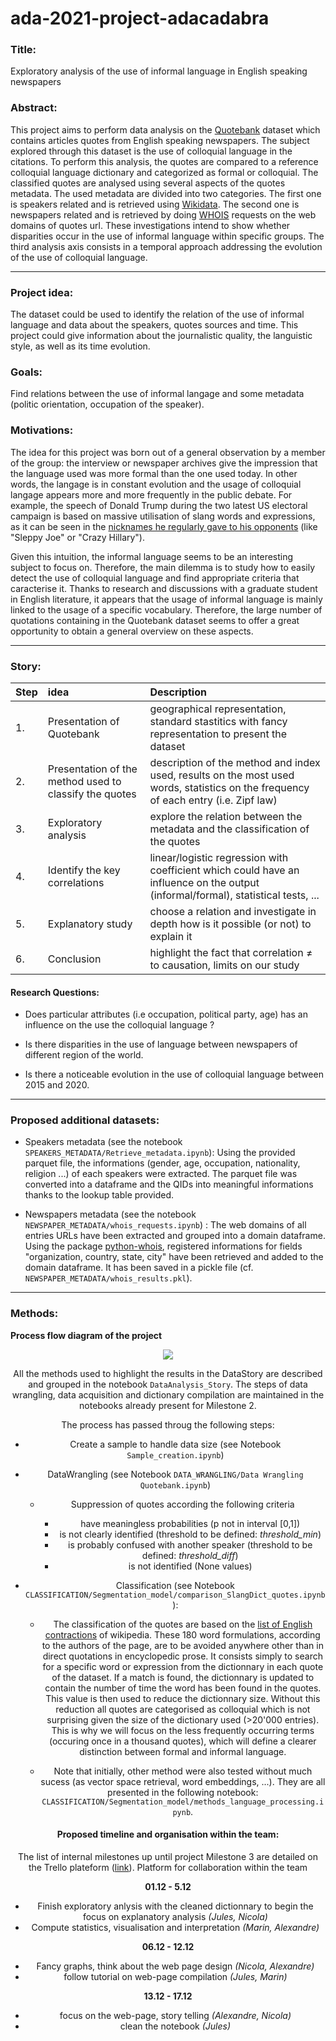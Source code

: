 # ada-2021-project-adacadabra

### Title:
    
Exploratory analysis of the use of informal language in English speaking newspapers
    
### Abstract:
This project aims to perform data analysis on the [Quotebank](https://zenodo.org/record/4277311#.YY5tUy3pN-U) dataset which contains articles quotes from English speaking newspapers. The subject explored through this dataset is the use of colloquial language in the citations. To perform this analysis, the quotes are compared to a reference colloquial language dictionary and categorized as formal or colloquial. The classified quotes are analysed using several aspects of the quotes metadata. The used metadata are divided into two categories. The first one is speakers related and is retrieved using [Wikidata](https://www.wikidata.org/wiki/Wikidata:Main_Page). The second one is newspapers related and is retrieved by doing [WHOIS](https://en.wikipedia.org/wiki/WHOIS) requests on the web domains of quotes url. These investigations intend to show whether disparities occur in the use of informal language within specific groups. The third  analysis axis consists in a temporal approach addressing the evolution of the use of colloquial language.

<hr> 

### Project idea: 
The dataset could be used to identify the relation of the use of informal language and data about the speakers, quotes sources and time. This project could give information about the journalistic quality, the languistic style, as well as its time evolution.

### Goals:
Find relations between the use of informal langage and some metadata (politic orientation, occupation of the speaker).
    
### Motivations:
The idea for this project was born out of a general observation by a member of the group: the interview or newspaper archives give the impression that the language used was more formal than the one used today. In other words, the langage is in constant evolution and the usage of colloquial langage appears more and more frequently in the public debate. For example, the speech of Donald Trump during the two latest US electoral campaign is based on massive utilisation of slang words and expressions, as it can be seen in the [nicknames he regularly gave to his opponents](https://en.wikipedia.org/wiki/List_of_nicknames_used_by_Donald_Trump) (like "Sleppy Joe" or "Crazy Hillary").

Given this intuition, the informal language seems to be an interesting subject to focus on. Therefore, the main dilemma is to study how to easily detect the use of colloquial language and find appropriate criteria that caracterise it. Thanks to research and discussions with a graduate student in English literature, it appears that the usage of informal language is mainly linked to the usage of a specific vocabulary. Therefore, the large number of quotations containing in the Quotebank dataset seems to offer a great opportunity to obtain a general overview on these aspects.

<hr>
        
### Story: 

| Step | idea | Description  |
|:---------|:-----------|:-----------|
|1. | Presentation of Quotebank | geographical representation, standard stastitics with fancy representation to present the dataset |
|2. | Presentation of the method used to classify the quotes | description of the method and index used, results on the most used words, statistics on the frequency of each entry (i.e. Zipf law) |
|3. | Exploratory analysis |explore the relation between the metadata and the classification of the quotes |
|4. | Identify the key correlations | linear/logistic regression with coefficient which could have an influence on the output (informal/formal), statistical tests, ... | 
|5. | Explanatory study | choose a relation and investigate in depth how is it possible (or not) to explain it |
|6. | Conclusion | highlight the fact that correlation ≠ to causation, limits on our study |
    
#### Research Questions:

 - Does particular attributes (i.e occupation, political party, age) has an influence on the use the colloquial language ?

 - Is there disparities in the use of language between newspapers of different region of the world.
 
 - Is there a noticeable evolution in the use of colloquial language between 2015 and 2020.
 
<hr>
    
### Proposed additional datasets:
- Speakers metadata (see the notebook `SPEAKERS_METADATA/Retrieve_metadata.ipynb`): Using the provided parquet file, the informations (gender, age, occupation, nationality, religion ...) of each speakers were extracted. The parquet file was converted into a dataframe and the QIDs into meaningful informations thanks to the lookup table provided.

- Newspapers metadata (see the notebook `NEWSPAPER_METADATA/whois_requests.ipynb`) : The web domains of all entries URLs have been extracted and grouped into a domain dataframe. Using the package [python-whois](https://pypi.org/project/python-whois/), registered informations for fields "organization, country, state, city" have been retrieved and added to the domain dataframe. It has been saved in a pickle file (cf. `NEWSPAPER_METADATA/whois_results.pkl`).  
<hr>
    
### Methods:
**Process flow diagram of the project**

<center><img src="./test_diagram.drawio.svg"><center>

All the methods used to highlight the results in the DataStory are described and grouped in the notebook `DataAnalysis_Story`. The steps of data wrangling, data acquisition and dictionary compilation are maintained in the notebooks already present for Milestone 2.
    
The process has passed throug the following steps:

- Create a sample to handle data size (see Notebook `Sample_creation.ipynb`)

- DataWrangling (see Notebook `DATA_WRANGLING/Data Wrangling Quotebank.ipynb`)

    - Suppression of quotes according the following criteria
      
      - have meaningless probabilities (p not in interval [0,1])
      - is not clearly identified (threshold to be defined: *threshold_min*)
      - is probably confused with another speaker (threshold to be defined: *threshold_diff*)
      - is not identified (None values)

- Classification (see Notebook `CLASSIFICATION/Segmentation_model/comparison_SlangDict_quotes.ipynb`): 
  - The classification of the quotes are based on the [list of English contractions](https://en.wikipedia.org/wiki/Wikipedia:List_of_English_contractions) of wikipedia. These 180 word formulations, according to the authors of the page, are to be avoided anywhere other than in direct quotations in encyclopedic prose. It consists simply to search for a specific word or expression from the dictionnary in each quote of the dataset. If a match is found, the dictionnary is updated to contain the number of time the word has been found in the quotes. This value is then used to reduce the dictionnary size. Without this reduction all quotes are categorised as colloquial which is not surprising given the size of the dictionary used (>20'000 entries). This is why we will focus on the less frequently occurring terms (occuring once in a thousand quotes), which will define a clearer distinction between formal and informal language.

  - Note that initially, other method were also tested without much sucess (as vector space retrieval, word embeddings, ...). They are all presented in the following notebook: `CLASSIFICATION/Segmentation_model/methods_language_processing.ipynb`. 
    
#### Proposed timeline and organisation within the team:

The list of internal milestones up until project Milestone 3 are detailed on the Trello plateform ([link](https://trello.com/invite/b/sVkiju6l/95ca74a3fa2c4efd30a7d1e7ce646f25/milestone-2)).
Platform for collaboration within the team

**01.12 - 5.12**

- Finish exploratory anlysis with the cleaned dictionnary to begin the focus on explanatory analysis *(Jules, Nicola)*
- Compute statistics, visualisation and interpretation *(Marin, Alexandre)*
    
**06.12 - 12.12**
- Fancy graphs, think about the web page design *(Nicola, Alexandre)* 
- follow tutorial on web-page compilation *(Jules, Marin)*

**13.12 - 17.12**
- focus on the web-page, story telling *(Alexandre, Nicola)*
- clean the notebook *(Jules)*
    
